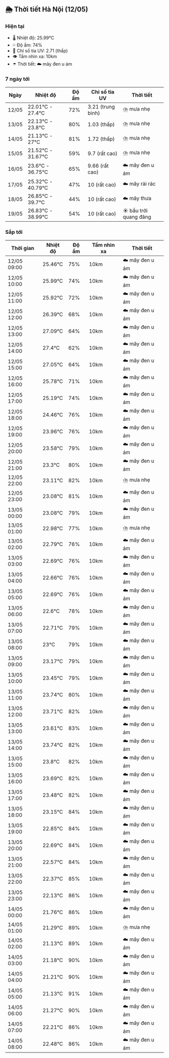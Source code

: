 ## 🌦️ Thời tiết Hà Nội (12/05)

### Hiện tại

- 🌡️ Nhiệt độ: 25.99℃
- 💦 Độ ẩm: 74%
- 🌟 Chỉ số tia UV: 2.71 (thấp)
- 👁️ Tầm nhìn xa: 10km
- ☂️ Thời tiết: ☁️ mây đen u ám

### 7 ngày tới

| Ngày | Nhiệt độ | Độ ẩm | Chỉ số tia UV | Thời tiết |
| --- | --- | --- | --- | --- |
| 12/05 | 22.01℃ - 27.4℃ | 72% | 3.21 (trung bình) | ⛈️ mưa nhẹ |
| 13/05 | 22.13℃ - 23.8℃ | 80% | 1.03 (thấp) | ⛈️ mưa nhẹ |
| 14/05 | 21.13℃ - 27℃ | 81% | 1.72 (thấp) | ⛈️ mưa nhẹ |
| 15/05 | 21.52℃ - 31.67℃ | 59% | 9.7 (rất cao) | ⛈️ mưa nhẹ |
| 16/05 | 23.6℃ - 36.75℃ | 65% | 9.66 (rất cao) | ☁️ mây đen u ám |
| 17/05 | 25.32℃ - 40.79℃ | 47% | 10 (rất cao) | ☁️ mây rải rác |
| 18/05 | 26.85℃ - 39.7℃ | 44% | 10 (rất cao) | ☁️ mây thưa |
| 19/05 | 26.83℃ - 38.99℃ | 54% | 10 (rất cao) | ☀️ bầu trời quang đãng |

### Sắp tới

| Thời gian | Nhiệt độ | Độ ẩm | Tầm nhìn xa | Thời tiết |
| --- | --- | --- | --- | --- |
| 12/05 09:00 | 25.46℃ | 75% | 10km | ☁️ mây đen u ám |
| 12/05 10:00 | 25.99℃ | 74% | 10km | ☁️ mây đen u ám |
| 12/05 11:00 | 25.92℃ | 72% | 10km | ☁️ mây đen u ám |
| 12/05 12:00 | 26.39℃ | 68% | 10km | ☁️ mây đen u ám |
| 12/05 13:00 | 27.09℃ | 64% | 10km | ☁️ mây đen u ám |
| 12/05 14:00 | 27.4℃ | 62% | 10km | ☁️ mây đen u ám |
| 12/05 15:00 | 27.05℃ | 64% | 10km | ☁️ mây đen u ám |
| 12/05 16:00 | 25.78℃ | 71% | 10km | ☁️ mây đen u ám |
| 12/05 17:00 | 25.19℃ | 74% | 10km | ☁️ mây đen u ám |
| 12/05 18:00 | 24.46℃ | 76% | 10km | ☁️ mây đen u ám |
| 12/05 19:00 | 23.96℃ | 76% | 10km | ☁️ mây đen u ám |
| 12/05 20:00 | 23.58℃ | 79% | 10km | ☁️ mây đen u ám |
| 12/05 21:00 | 23.3℃ | 80% | 10km | ☁️ mây đen u ám |
| 12/05 22:00 | 23.11℃ | 82% | 10km | ⛈️ mưa nhẹ |
| 12/05 23:00 | 23.08℃ | 81% | 10km | ☁️ mây đen u ám |
| 13/05 00:00 | 23.08℃ | 79% | 10km | ☁️ mây đen u ám |
| 13/05 01:00 | 22.98℃ | 77% | 10km | ⛈️ mưa nhẹ |
| 13/05 02:00 | 22.79℃ | 76% | 10km | ☁️ mây đen u ám |
| 13/05 03:00 | 22.69℃ | 76% | 10km | ☁️ mây đen u ám |
| 13/05 04:00 | 22.66℃ | 76% | 10km | ☁️ mây đen u ám |
| 13/05 05:00 | 22.69℃ | 76% | 10km | ☁️ mây đen u ám |
| 13/05 06:00 | 22.6℃ | 78% | 10km | ☁️ mây đen u ám |
| 13/05 07:00 | 22.71℃ | 79% | 10km | ☁️ mây đen u ám |
| 13/05 08:00 | 23℃ | 79% | 10km | ☁️ mây đen u ám |
| 13/05 09:00 | 23.17℃ | 79% | 10km | ☁️ mây đen u ám |
| 13/05 10:00 | 23.45℃ | 79% | 10km | ☁️ mây đen u ám |
| 13/05 11:00 | 23.74℃ | 80% | 10km | ☁️ mây đen u ám |
| 13/05 12:00 | 23.71℃ | 82% | 10km | ☁️ mây đen u ám |
| 13/05 13:00 | 23.61℃ | 83% | 10km | ☁️ mây đen u ám |
| 13/05 14:00 | 23.74℃ | 82% | 10km | ☁️ mây đen u ám |
| 13/05 15:00 | 23.8℃ | 82% | 10km | ☁️ mây đen u ám |
| 13/05 16:00 | 23.69℃ | 82% | 10km | ☁️ mây đen u ám |
| 13/05 17:00 | 23.48℃ | 82% | 10km | ☁️ mây đen u ám |
| 13/05 18:00 | 23.15℃ | 84% | 10km | ☁️ mây đen u ám |
| 13/05 19:00 | 22.85℃ | 84% | 10km | ☁️ mây đen u ám |
| 13/05 20:00 | 22.69℃ | 84% | 10km | ☁️ mây đen u ám |
| 13/05 21:00 | 22.57℃ | 84% | 10km | ☁️ mây đen u ám |
| 13/05 22:00 | 22.37℃ | 85% | 10km | ☁️ mây đen u ám |
| 13/05 23:00 | 22.13℃ | 86% | 10km | ☁️ mây đen u ám |
| 14/05 00:00 | 21.76℃ | 86% | 10km | ☁️ mây đen u ám |
| 14/05 01:00 | 21.29℃ | 89% | 10km | ⛈️ mưa nhẹ |
| 14/05 02:00 | 21.13℃ | 89% | 10km | ☁️ mây đen u ám |
| 14/05 03:00 | 21.18℃ | 90% | 10km | ☁️ mây đen u ám |
| 14/05 04:00 | 21.21℃ | 90% | 10km | ☁️ mây đen u ám |
| 14/05 05:00 | 21.13℃ | 91% | 10km | ☁️ mây đen u ám |
| 14/05 06:00 | 21.27℃ | 90% | 10km | ☁️ mây đen u ám |
| 14/05 07:00 | 22.21℃ | 86% | 10km | ☁️ mây đen u ám |
| 14/05 08:00 | 22.48℃ | 86% | 10km | ☁️ mây đen u ám |
